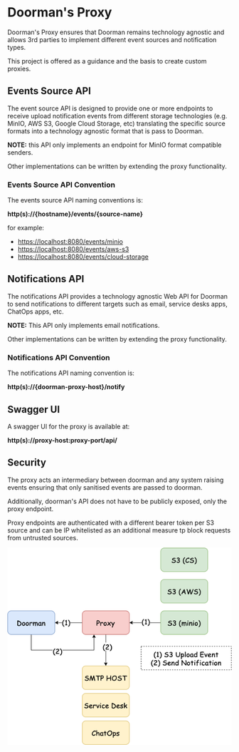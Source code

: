 # Doorman's Proxy

Doorman's Proxy ensures that Doorman remains technology agnostic and allows 3rd parties to implement different event sources and notification types.

This project is offered as a guidance and the basis to create custom proxies.

## Events Source API

The event source API is designed to provide one or more endpoints to receive upload notification events from different storage technologies (e.g. MinIO, AWS S3, Google Cloud Storage, etc) translating the specific source formats into a technology agnostic format that is pass to Doorman.

**NOTE:** this API only implements an endpoint for MinIO format compatible senders.

Other implementations can be written by extending the proxy functionality.

### Events Source API Convention

The events source API naming conventions is:

**http(s)://{hostname}/events/{source-name}**

for example:

- <https://localhost:8080/events/minio>
- <https://localhost:8080/events/aws-s3>
- <https://localhost:8080/events/cloud-storage>

## Notifications API

The notifications API provides a technology agnostic Web API for Doorman to send notifications to different targets such as email,
service desks apps, ChatOps apps, etc.

**NOTE:** This API only implements email notifications.

Other implementations can be written by extending the proxy functionality.

### Notifications API Convention

The notifications API naming convention is:

**http(s)://{doorman-proxy-host}/notify**

## Swagger UI

A swagger UI for the proxy is available at:

**http(s)://proxy-host:proxy-port/api/**

## Security

The proxy acts an intermediary between doorman and any system raising events ensuring that only sanitised events are passed to doorman.

Additionally, doorman's API does not have to be publicly exposed, only the proxy endpoint.

Proxy endpoints are authenticated with a different bearer token per S3 source and can be IP whitelisted as an additional measure
tp block requests from untrusted sources.

![proxy](proxy.drawio.png)
